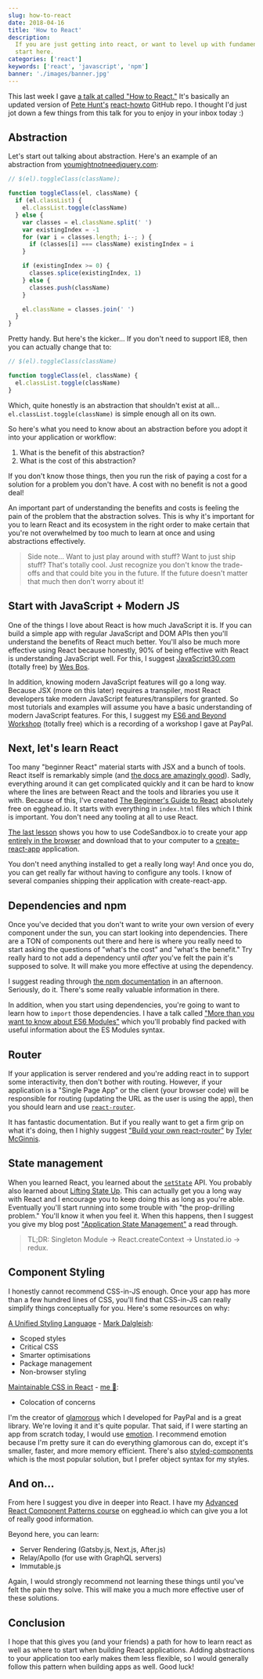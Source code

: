 ```yaml
---
slug: how-to-react
date: 2018-04-16
title: 'How to React'
description:
  If you are just getting into react, or want to level up with fundamentals,
  start here.
categories: ['react']
keywords: ['react', 'javascript', 'npm']
banner: './images/banner.jpg'
---
```


This last week I gave
[a talk at called "How to React."](https://kentcdodds.com/talks/#how-to-react)
It's basically an updated version of
[Pete Hunt's](https://twitter.com/floydophone)
[react-howto](https://github.com/petehunt/react-howto) GitHub repo. I thought
I'd just jot down a few things from this talk for you to enjoy in your inbox
today :)

## Abstraction

Let's start out talking about abstraction. Here's an example of an abstraction
from [youmightnotneedjquery.com](http://youmightnotneedjquery.com):

```js
// $(el).toggleClass(className);

function toggleClass(el, className) {
  if (el.classList) {
    el.classList.toggle(className)
  } else {
    var classes = el.className.split(' ')
    var existingIndex = -1
    for (var i = classes.length; i--; ) {
      if (classes[i] === className) existingIndex = i
    }

    if (existingIndex >= 0) {
      classes.splice(existingIndex, 1)
    } else {
      classes.push(className)
    }

    el.className = classes.join(' ')
  }
}
```

Pretty handy. But here's the kicker... If you don't need to support IE8, then
you can actually change that to:

```js
// $(el).toggleClass(className)

function toggleClass(el, className) {
  el.classList.toggle(className)
}
```

Which, quite honestly is an abstraction that shouldn't exist at all...
`el.classList.toggle(className)` is simple enough all on its own.

So here's what you need to know about an abstraction before you adopt it into
your application or workflow:

1. What is the benefit of this abstraction?
2. What is the cost of this abstraction?

If you don't know those things, then you run the risk of paying a cost for a
solution for a problem you don't have. A cost with no benefit is not a good
deal!

An important part of understanding the benefits and costs is feeling the pain of
the problem that the abstraction solves. This is why it's important for you to
learn React and its ecosystem in the right order to make certain that you're not
overwhelmed by too much to learn at once and using abstractions effectively.

> Side note... Want to just play around with stuff? Want to just ship stuff?
> That's totally cool. Just recognize you don't know the trade-offs and that
> could bite you in the future. If the future doesn't matter that much then
> don't worry about it!

## Start with JavaScript + Modern JS

One of the things I love about React is how much JavaScript it is. If you can
build a simple app with regular JavaScript and DOM APIs then you'll understand
the benefits of React much better. You'll also be much more effective using
React because honestly, 90% of being effective with React is understanding
JavaScript well. For this, I suggest
[JavaScript30.com](https://javascript30.com/) (totally free) by
[Wes Bos](https://twitter.com/wesbos).

In addition, knowing modern JavaScript features will go a long way. Because JSX
(more on this later) requires a transpiler, most React developers take modern
JavaScript features/transpilers for granted. So most tutorials and examples will
assume you have a basic understanding of modern JavaScript features. For this, I
suggest my [ES6 and Beyond Workshop](http://kcd.im/es6-workshop-at-paypal)
(totally free) which is a recording of a workshop I gave at PayPal.

## Next, let's learn React

Too many "beginner React" material starts with JSX and a bunch of tools. React
itself is remarkably simple (and
[the docs are amazingly good](https://reactjs.org/)). Sadly, everything around
it can get complicated quickly and it can be hard to know where the lines are
between React and the tools and libraries you use it with. Because of this, I've
created
[The Beginner's Guide to React](https://egghead.io/courses/the-beginner-s-guide-to-reactjs)
absolutely free on egghead.io. It starts with everything in `index.html` files
which I think is important. You don't need any tooling at all to use React.

[The last lesson](https://egghead.io/lessons/egghead-build-and-deploy-a-react-application)
shows you how to use CodeSandbox.io to create your app
[entirely in the browser](https://blog.kentcdodds.com/building-production-apps-100-in-the-browser-a8b5da7faf3)
and download that to your computer to a
[create-react-app](https://github.com/facebook/create-react-app) application.

You don't need anything installed to get a really long way! And once you do, you
can get really far without having to configure any tools. I know of several
companies shipping their application with create-react-app.

## Dependencies and npm

Once you've decided that you don't want to write your own version of every
component under the sun, you can start looking into dependencies. There are a
TON of components out there and here is where you really need to start asking
the questions of "what's the cost" and "what's the benefit." Try really hard to
not add a dependency until _after_ you've felt the pain it's supposed to solve.
It will make you more effective at using the dependency.

I suggest reading through [the npm documentation](https://docs.npmjs.com/) in an
afternoon. Seriously, do it. There's some really valuable information in there.

In addition, when you start using dependencies, you're going to want to learn
how to `import` those dependencies. I have a talk called
["More than you want to know about ES6 Modules"](https://www.youtube.com/watch?v=kTlcu16rSLc&index=23&list=PLV5CVI1eNcJgNqzNwcs4UKrlJdhfDjshf)
which you'll probably find packed with useful information about the ES Modules
syntax.

## Router

If your application is server rendered and you're adding react in to support
some interactivity, then don't bother with routing. However, if your application
is a "Single Page App" or the client (your browser code) will be responsible for
routing (updating the URL as the user is using the app), then you should learn
and use [`react-router`](https://reacttraining.com/react-router/).

It has fantastic documentation. But if you really want to get a firm grip on
what it's doing, then I highly suggest
["Build your own react-router"](https://tylermcginnis.com/build-your-own-react-router-v4/)
by [Tyler McGinnis](https://twitter.com/tylermcginnis).

## State management

When you learned React, you learned about the
[`setState`](https://reactjs.org/docs/react-component.html#setstate) API. You
probably also learned about
[Lifting State Up](https://reactjs.org/docs/lifting-state-up.html). This can
actually get you a long way with React and I encourage you to keep doing this as
long as you're able. Eventually you'll start running into some trouble with "the
prop-drilling problem." You'll know it when you feel it. When this happens, then
I suggest you give my blog post
["Application State Management"](https://blog.kentcdodds.com/application-state-management-66de608ccb24)
a read through.

> TL;DR: Singleton Module -> React.createContext -> Unstated.io -> redux.

## Component Styling

I honestly cannot recommend CSS-in-JS enough. Once your app has more than a few
hundred lines of CSS, you'll find that CSS-in-JS can really simplify things
conceptually for you. Here's some resources on why:

[A Unified Styling Language](https://medium.com/seek-blog/a-unified-styling-language-d0c208de2660) -
[Mark Dalgleish](https://twitter.com/markdalgleish):

- Scoped styles
- Critical CSS
- Smarter optimisations
- Package management
- Non-browser styling

[Maintainable CSS in React](https://www.youtube.com/watch?v=3-4KsXPO2Q4&index=2&list=PLV5CVI1eNcJgNqzNwcs4UKrlJdhfDjshf) -
[me 👋](https://twitter.com/kentcdodds):

- Colocation of concerns

I'm the creator of [glamorous](https://glamorous.rocks) which I developed for
PayPal and is a great library. We're loving it and it's quite popular. That
said, if I were starting an app from scratch today, I would use
[emotion](https://emotion.sh/). I recommend emotion because I'm pretty sure it
can do everything glamorous can do, except it's smaller, faster, and more memory
efficient. There's also [styled-components](https://www.styled-components.com/)
which is the most popular solution, but I prefer object syntax for my styles.

## And on...

From here I suggest you dive in deeper into React. I have my
[Advanced React Component Patterns course](https://egghead.io/courses/advanced-react-component-patterns)
on egghead.io which can give you a lot of really good information.

Beyond here, you can learn:

- Server Rendering (Gatsby.js, Next.js, After.js)
- Relay/Apollo (for use with GraphQL servers)
- Immutable.js

Again, I would strongly recommend not learning these things until you've felt
the pain they solve. This will make you a much more effective user of these
solutions.

## Conclusion

I hope that this gives you (and your friends) a path for how to learn react as
well as where to start when building React applications. Adding abstractions to
your application too early makes them less flexible, so I would generally follow
this pattern when building apps as well. Good luck!
